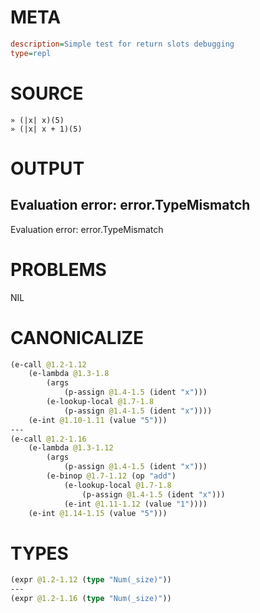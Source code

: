# META
~~~ini
description=Simple test for return slots debugging
type=repl
~~~
# SOURCE
~~~roc
» (|x| x)(5)
» (|x| x + 1)(5)
~~~
# OUTPUT
Evaluation error: error.TypeMismatch
---
Evaluation error: error.TypeMismatch
# PROBLEMS
NIL
# CANONICALIZE
~~~clojure
(e-call @1.2-1.12
	(e-lambda @1.3-1.8
		(args
			(p-assign @1.4-1.5 (ident "x")))
		(e-lookup-local @1.7-1.8
			(p-assign @1.4-1.5 (ident "x"))))
	(e-int @1.10-1.11 (value "5")))
---
(e-call @1.2-1.16
	(e-lambda @1.3-1.12
		(args
			(p-assign @1.4-1.5 (ident "x")))
		(e-binop @1.7-1.12 (op "add")
			(e-lookup-local @1.7-1.8
				(p-assign @1.4-1.5 (ident "x")))
			(e-int @1.11-1.12 (value "1"))))
	(e-int @1.14-1.15 (value "5")))
~~~
# TYPES
~~~clojure
(expr @1.2-1.12 (type "Num(_size)"))
---
(expr @1.2-1.16 (type "Num(_size)"))
~~~

